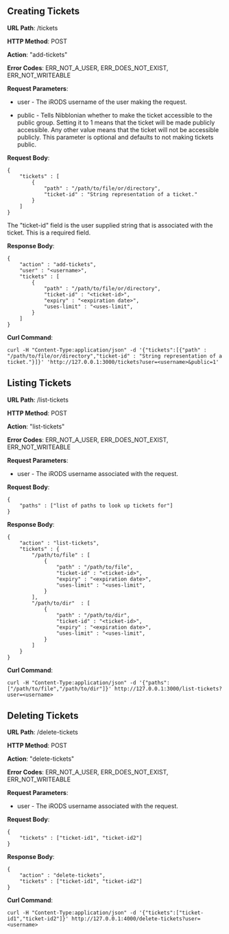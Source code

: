 Creating Tickets
----------------
__URL Path__: /tickets

__HTTP Method__: POST

__Action__: "add-tickets"

__Error Codes__: ERR_NOT_A_USER, ERR_DOES_NOT_EXIST, ERR_NOT_WRITEABLE

__Request Parameters__:
* user - The iRODS username of the user making the request.

* public - Tells Nibblonian whether to make the ticket accessible to the public group. 
           Setting it to 1 means that the ticket will be made publicly accessible. Any other value 
           means that the ticket will not be accessible publicly. This parameter is optional and 
           defaults to not making tickets public.

__Request Body__:

    {
        "tickets" : [
            {
                "path" : "/path/to/file/or/directory",
                "ticket-id" : "String representation of a ticket."
            }
        ]
    }

The "ticket-id" field is the user supplied string that is associated with the ticket. This is a 
required field.

__Response Body__:

    {
        "action" : "add-tickets",
        "user" : "<username>",
        "tickets" : [
            {
                "path" : "/path/to/file/or/directory",
                "ticket-id" : "<ticket-id>",
                "expiry" : "<expiration date>",
                "uses-limit" : "<uses-limit",
            }
        ]
    }

__Curl Command__:

    curl -H "Content-Type:application/json" -d '{"tickets":[{"path" : "/path/to/file/or/directory","ticket-id" : "String representation of a ticket."}]}' 'http://127.0.0.1:3000/tickets?user=<username>&public=1'


Listing Tickets
---------------
__URL Path__: /list-tickets

__HTTP Method__: POST

__Action__: "list-tickets"

__Error Codes__: ERR_NOT_A_USER, ERR_DOES_NOT_EXIST, ERR_NOT_WRITEABLE

__Request Parameters__:
* user - The iRODS username associated with the request.

__Request Body__:

    {
        "paths" : ["list of paths to look up tickets for"]
    }

__Response Body__:

    {
        "action" : "list-tickets",
        "tickets" : {
            "/path/to/file" : [
                {
                    "path" : "/path/to/file",
                    "ticket-id" : "<ticket-id>",
                    "expiry" : "<expiration date>",
                    "uses-limit" : "<uses-limit",
                }
            ],
            "/path/to/dir"  : [
                {
                    "path" : "/path/to/dir",
                    "ticket-id" : "<ticket-id>",
                    "expiry" : "<expiration date>",
                    "uses-limit" : "<uses-limit",
                }
            ]
        }
    }

__Curl Command__:

    curl -H "Content-Type:application/json" -d '{"paths":["/path/to/file","/path/to/dir"]}' http://127.0.0.1:3000/list-tickets?user=<username>


Deleting Tickets
----------------
__URL Path__: /delete-tickets

__HTTP Method__: POST

__Action__: "delete-tickets"

__Error Codes__: ERR_NOT_A_USER, ERR_DOES_NOT_EXIST, ERR_NOT_WRITEABLE

__Request Parameters__:
* user - The iRODS username associated with the request.

__Request Body__:

    {
        "tickets" : ["ticket-id1", "ticket-id2"]
    }

__Response Body__:

    {
        "action" : "delete-tickets",
        "tickets" : ["ticket-id1", "ticket-id2"]
    }

__Curl Command__:

    curl -H "Content-Type:application/json" -d '{"tickets":["ticket-id1","ticket-id2"]}' http://127.0.0.1:4000/delete-tickets?user=<username>
